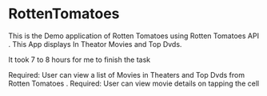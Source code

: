 RottenTomatoes
==============
This is the Demo application of Rotten Tomatoes using Rotten Tomatoes API . This App displays In Theator Movies and Top Dvds. 

It took 7 to 8 hours for me to finish the task 

Required: User can view a list of Movies in Theaters and Top Dvds from Rotten Tomatoes . 
Required: User can view movie details on tapping the cell 



